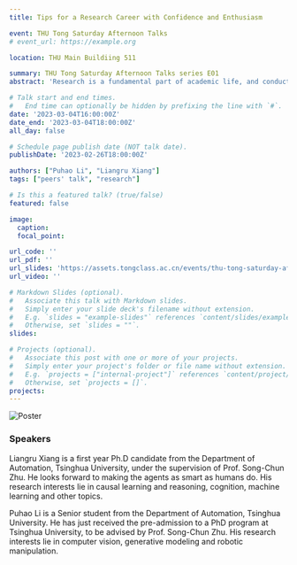 ```yaml
---
title: Tips for a Research Career with Confidence and Enthusiasm

event: THU Tong Saturday Afternoon Talks
# event_url: https://example.org

location: THU Main Buildiing 511

summary: THU Tong Saturday Afternoon Talks series E01
abstract: 'Research is a fundamental part of academic life, and conducting research can be both exciting and challenging. Choosing the right research topic, finding a supportive mentor, and navigating the research process can be daunting tasks. However, with the right mindset and approach, anyone can overcome these obstacles and excel in their research endeavors. Puhao and Liangru will share tips and strategies to inspire and empower audiences to pursue their research interests with confidence and enthusiasm.'

# Talk start and end times.
#   End time can optionally be hidden by prefixing the line with `#`.
date: '2023-03-04T16:00:00Z'
date_end: '2023-03-04T18:00:00Z'
all_day: false

# Schedule page publish date (NOT talk date).
publishDate: '2023-02-26T18:00:00Z'

authors: ["Puhao Li", "Liangru Xiang"]
tags: ["peers' talk", "research"]

# Is this a featured talk? (true/false)
featured: false

image:
  caption: 
  focal_point: 

url_code: ''
url_pdf: ''
url_slides: 'https://assets.tongclass.ac.cn/events/thu-tong-saturday-afternoon-talks/1.ResearchTips/THU.Tong.SAT.1.Handout.pdf'
url_video: ''

# Markdown Slides (optional).
#   Associate this talk with Markdown slides.
#   Simply enter your slide deck's filename without extension.
#   E.g. `slides = "example-slides"` references `content/slides/example-slides.md`.
#   Otherwise, set `slides = ""`.
slides:

# Projects (optional).
#   Associate this post with one or more of your projects.
#   Simply enter your project's folder or file name without extension.
#   E.g. `projects = ["internal-project"]` references `content/project/deep-learning/index.md`.
#   Otherwise, set `projects = []`.
projects:
---
```


![Poster](https://assets.tongclass.ac.cn/events/thu-tong-saturday-afternoon-talks/1.ResearchTips/Poster.png)

### Speakers

Liangru Xiang is a first year Ph.D candidate from the Department of Automation, Tsinghua University, under the supervision of Prof. Song-Chun Zhu. He looks forward to making the agents as smart as humans do. His research interests lie in causal learning and reasoning, cognition, machine learning and other topics.

Puhao Li is a Senior student from the Department of Automation, Tsinghua University. He has just received the pre-admission to a PhD program at Tsinghua University, to be advised by Prof. Song-Chun Zhu. His research interests lie in computer vision, generative modeling and robotic manipulation.

